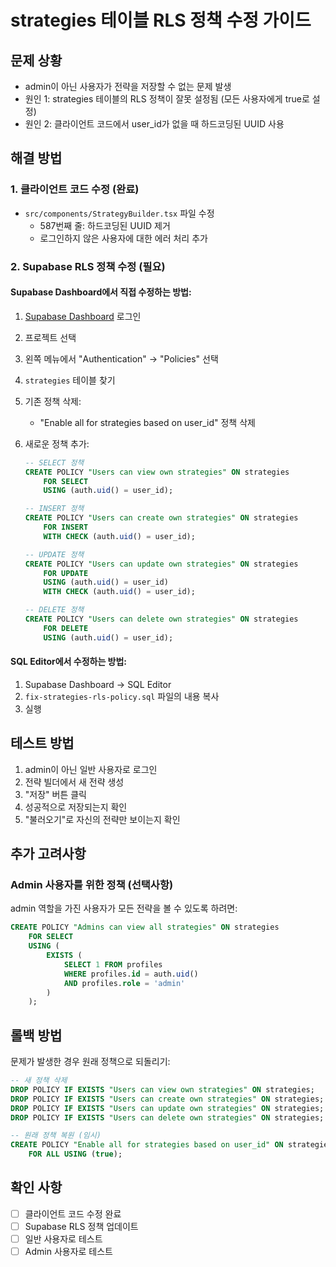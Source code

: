 # strategies 테이블 RLS 정책 수정 가이드

## 문제 상황
- admin이 아닌 사용자가 전략을 저장할 수 없는 문제 발생
- 원인 1: strategies 테이블의 RLS 정책이 잘못 설정됨 (모든 사용자에게 true로 설정)
- 원인 2: 클라이언트 코드에서 user_id가 없을 때 하드코딩된 UUID 사용

## 해결 방법

### 1. 클라이언트 코드 수정 (완료)
- `src/components/StrategyBuilder.tsx` 파일 수정
  - 587번째 줄: 하드코딩된 UUID 제거
  - 로그인하지 않은 사용자에 대한 에러 처리 추가

### 2. Supabase RLS 정책 수정 (필요)

#### Supabase Dashboard에서 직접 수정하는 방법:

1. [Supabase Dashboard](https://app.supabase.com) 로그인
2. 프로젝트 선택
3. 왼쪽 메뉴에서 "Authentication" → "Policies" 선택
4. `strategies` 테이블 찾기
5. 기존 정책 삭제:
   - "Enable all for strategies based on user_id" 정책 삭제

6. 새로운 정책 추가:
   ```sql
   -- SELECT 정책
   CREATE POLICY "Users can view own strategies" ON strategies
       FOR SELECT 
       USING (auth.uid() = user_id);

   -- INSERT 정책
   CREATE POLICY "Users can create own strategies" ON strategies
       FOR INSERT 
       WITH CHECK (auth.uid() = user_id);

   -- UPDATE 정책
   CREATE POLICY "Users can update own strategies" ON strategies
       FOR UPDATE 
       USING (auth.uid() = user_id)
       WITH CHECK (auth.uid() = user_id);

   -- DELETE 정책
   CREATE POLICY "Users can delete own strategies" ON strategies
       FOR DELETE 
       USING (auth.uid() = user_id);
   ```

#### SQL Editor에서 수정하는 방법:

1. Supabase Dashboard → SQL Editor
2. `fix-strategies-rls-policy.sql` 파일의 내용 복사
3. 실행

## 테스트 방법

1. admin이 아닌 일반 사용자로 로그인
2. 전략 빌더에서 새 전략 생성
3. "저장" 버튼 클릭
4. 성공적으로 저장되는지 확인
5. "불러오기"로 자신의 전략만 보이는지 확인

## 추가 고려사항

### Admin 사용자를 위한 정책 (선택사항)
admin 역할을 가진 사용자가 모든 전략을 볼 수 있도록 하려면:

```sql
CREATE POLICY "Admins can view all strategies" ON strategies
    FOR SELECT
    USING (
        EXISTS (
            SELECT 1 FROM profiles 
            WHERE profiles.id = auth.uid() 
            AND profiles.role = 'admin'
        )
    );
```

## 롤백 방법

문제가 발생한 경우 원래 정책으로 되돌리기:

```sql
-- 새 정책 삭제
DROP POLICY IF EXISTS "Users can view own strategies" ON strategies;
DROP POLICY IF EXISTS "Users can create own strategies" ON strategies;
DROP POLICY IF EXISTS "Users can update own strategies" ON strategies;
DROP POLICY IF EXISTS "Users can delete own strategies" ON strategies;

-- 원래 정책 복원 (임시)
CREATE POLICY "Enable all for strategies based on user_id" ON strategies
    FOR ALL USING (true);
```

## 확인 사항

- [ ] 클라이언트 코드 수정 완료
- [ ] Supabase RLS 정책 업데이트
- [ ] 일반 사용자로 테스트
- [ ] Admin 사용자로 테스트